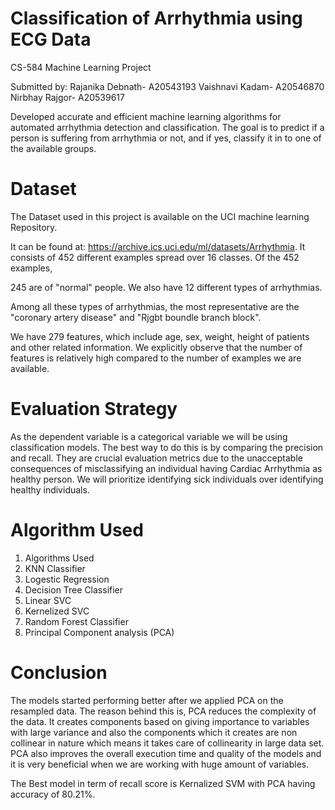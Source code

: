 # Classification of Arrhythmia using ECG Data
CS-584 Machine Learning Project

Submitted by: 
Rajanika Debnath- A20543193
Vaishnavi Kadam- A20546870
Nirbhay Rajgor- A20539617

Developed accurate and efficient machine learning algorithms for automated arrhythmia detection and classification.   The goal is to predict if a person is suffering from arrhythmia or not, and if yes, classify it in to one of the available groups.

# Dataset
The Dataset used in this project is available on the UCI machine learning Repository.

It can be found at: https://archive.ics.uci.edu/ml/datasets/Arrhythmia.
It consists of 452 different examples spread over 16 classes. Of the 452 examples,

245 are of "normal" people. We also have 12 different types of arrhythmias.

Among all these types of arrhythmias, the most representative are the "coronary artery disease" and "Rjgbt boundle branch block".

We have 279 features, which include age, sex, weight, height of patients and other related information. We explicitly observe that the number of features is relatively high compared to the number of examples we are available.

# Evaluation Strategy
As the dependent variable is a categorical variable we will be using classification models. The best way to do this is by comparing the precision and recall. 
They are crucial evaluation metrics due to the unacceptable consequences of misclassifying an individual having Cardiac Arrhythmia as healthy person. We will prioritize identifying sick individuals over identifying healthy individuals.

# Algorithm Used

1. Algorithms Used
2. KNN Classifier
3. Logestic Regression
4. Decision Tree Classifier
5. Linear SVC
6. Kernelized SVC
7. Random Forest Classifier
8. Principal Component analysis (PCA)

# Conclusion
The models started performing better after we applied PCA on the resampled data. The reason behind this is, PCA reduces the complexity of the data. It creates components based on giving importance to variables with large variance and also the components which it creates are non collinear in nature which means it takes care of collinearity in large data set. PCA also improves the overall execution time and quality of the models and it is very beneficial when we are working with huge amount of variables.

The Best model in term of recall score is Kernalized SVM with PCA having accuracy of 80.21%.
